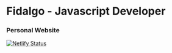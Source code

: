 # Fidalgo - Javascript Developer
### Personal Website


[![Netlify Status](https://api.netlify.com/api/v1/badges/16a79c62-8cef-4e28-8887-2043fea596e8/deploy-status)](https://app.netlify.com/sites/kind-yonath-905477/deploys)

